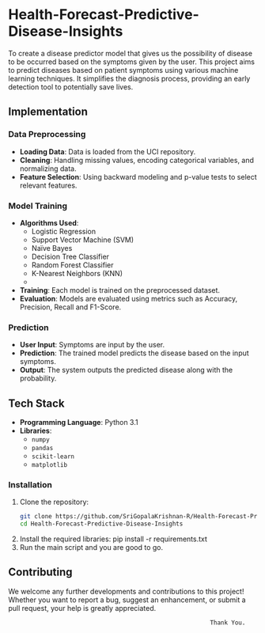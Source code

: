 # Health-Forecast-Predictive-Disease-Insights
To create a disease predictor model that gives us the possibility of disease to be occurred based on the symptoms given by the user.
This project aims to predict diseases based on patient symptoms using various machine learning techniques. It simplifies the diagnosis process, providing an early detection tool to potentially save lives.

## Implementation

  ### Data Preprocessing
  - **Loading Data**: Data is loaded from the UCI repository.
  - **Cleaning**: Handling missing values, encoding categorical variables, and normalizing data.
  - **Feature Selection**: Using backward modeling and p-value tests to select relevant features.
  
  ### Model Training
  - **Algorithms Used**:
    - Logistic Regression
    - Support Vector Machine (SVM)
    - Naïve Bayes
    - Decision Tree Classifier
    - Random Forest Classifier
    - K-Nearest Neighbors (KNN)
    - 
  - **Training**: Each model is trained on the preprocessed dataset.
  - **Evaluation**: Models are evaluated using metrics such as Accuracy, Precision, Recall and F1-Score.

  ### Prediction
  - **User Input**: Symptoms are input by the user.
  - **Prediction**: The trained model predicts the disease based on the input symptoms.
  - **Output**: The system outputs the predicted disease along with the probability.

## Tech Stack
- **Programming Language**: Python 3.1
- **Libraries**:
  - `numpy`
  - `pandas`
  - `scikit-learn`
  - `matplotlib`

### Installation
1. Clone the repository:
   ```bash
   git clone https://github.com/SriGopalaKrishnan-R/Health-Forecast-Predictive-Disease-Insights/edit/main/
   cd Health-Forecast-Predictive-Disease-Insights
2. Install the required libraries:
    pip install -r requirements.txt
3. Run the main script and you are good to go.
    
## Contributing
We welcome any further developments and contributions to this project! Whether you want to report a bug, suggest an enhancement, or submit a pull request, your help is greatly appreciated. 

                                                             Thank You.

